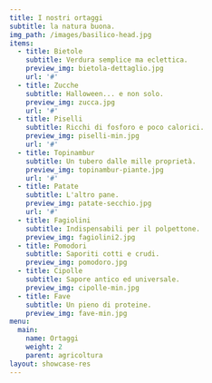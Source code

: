 ```yaml
---
title: I nostri ortaggi
subtitle: la natura buona. 
img_path: /images/basilico-head.jpg
items:
  - title: Bietole
    subtitle: Verdura semplice ma eclettica.
    preview_img: bietola-dettaglio.jpg
    url: '#'
  - title: Zucche
    subtitle: Halloween... e non solo.
    preview_img: zucca.jpg
    url: '#'
  - title: Piselli
    subtitle: Ricchi di fosforo e poco calorici. 
    preview_img: piselli-min.jpg
    url: '#'    
  - title: Topinambur
    subtitle: Un tubero dalle mille proprietà.
    preview_img: topinambur-piante.jpg
    url: '#'    
  - title: Patate
    subtitle: L'altro pane.
    preview_img: patate-secchio.jpg
    url: '#'
  - title: Fagiolini
    subtitle: Indispensabili per il polpettone.
    preview_img: fagiolini2.jpg
  - title: Pomodori
    subtitle: Saporiti cotti e crudi.
    preview_img: pomodoro.jpg
  - title: Cipolle
    subtitle: Sapore antico ed universale.
    preview_img: cipolle-min.jpg
  - title: Fave
    subtitle: Un pieno di proteine.
    preview_img: fave-min.jpg
menu:
  main:
    name: Ortaggi
    weight: 2
    parent: agricoltura
layout: showcase-res
---
```

